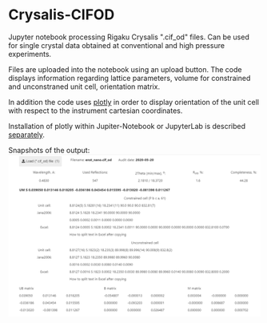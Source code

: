# Crysalis-CIFOD
Jupyter notebook processing Rigaku Crysalis ".cif_od" files.
Can be used for single crystal data obtained at conventional and high pressure experiments.

Files are uploaded into the notebook using an upload button. The code displays information
regarding lattice parameters, volume for constrained and unconstraned unit cell, orientation matrix.

In addition the code uses [plotly](https://plotly.com "Plotly") in order to display orientation of the unit cell with respect to the instrument cartesian coordinates.

Installation of plotly within Jupiter-Notebook or JupyterLab is described [separately](https://plotly.com/python/getting-started/ "Plotly documentation").

Snapshots of the output:
![Stats output](https://github.com/lorcat/Crysalis-CIFOD/blob/main/app/images/example_stats.png)
